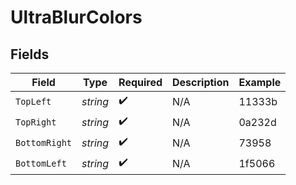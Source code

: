 # UltraBlurColors


## Fields

| Field              | Type               | Required           | Description        | Example            |
| ------------------ | ------------------ | ------------------ | ------------------ | ------------------ |
| `TopLeft`          | *string*           | :heavy_check_mark: | N/A                | 11333b             |
| `TopRight`         | *string*           | :heavy_check_mark: | N/A                | 0a232d             |
| `BottomRight`      | *string*           | :heavy_check_mark: | N/A                | 73958              |
| `BottomLeft`       | *string*           | :heavy_check_mark: | N/A                | 1f5066             |